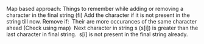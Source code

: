 Map based approach:
Things to remember while adding or removing a character in the final string (fi)
Add the character if it is not present in the string till now.
Remove if:
​
Their are more occurances of the same character ahead (Check using map)
​
Next character in string s (s[i]) is greater than the last character in final string.
​
s[i] is not present in the final string already.